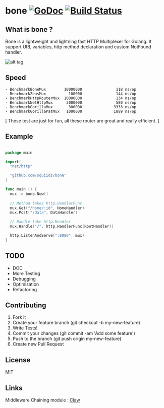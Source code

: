 bone [![GoDoc](https://godoc.org/github.com/squiidz/bone?status.png)](http://godoc.org/github.com/squiidz/bone) [![Build Status](https://travis-ci.org/squiidz/bone.svg)](https://travis-ci.org/squiidz/bone)
=======

## What is bone ?

Bone is a lightweight and lightning fast HTTP Multiplexer for Golang. It support URL variables, http method declaration
and custom NotFound handler.

![alt tag](https://c2.staticflickr.com/2/1070/540747396_5542b42cca_z.jpg)

## Speed

```
- BenchmarkBoneMux        10000000               118 ns/op
- BenchmarkZeusMux          100000               144 ns/op
- BenchmarkHttpRouterMux  10000000               134 ns/op
- BenchmarkNetHttpMux      3000000               580 ns/op
- BenchmarkGorillaMux       300000              3333 ns/op
- BenchmarkGorillaPatMux   1000000              1889 ns/op
```

[ These test are just for fun, all these router are great and really efficient. ]

## Example

``` go

package main

import(
  "net/http"

  "github.com/squiidz/bone"
)

func main () {
  mux := bone.New()
  
  // Method takes http.HandlerFunc
  mux.Get("/home/:id", HomeHandler)
  mux.Post("/data", DataHandler)

  // Handle take http.Handler
  mux.Handle("/", http.HandlerFunc(RootHandler))

  http.ListenAndServe(":8080", mux)
}

```
## TODO

- DOC
- More Testing
- Debugging
- Optimisation
- Refactoring

## Contributing

1. Fork it
2. Create your feature branch (git checkout -b my-new-feature)
3. Write Tests!
4. Commit your changes (git commit -am 'Add some feature')
5. Push to the branch (git push origin my-new-feature)
6. Create new Pull Request

## License
MIT

## Links

Middleware Chaining module : [Claw](https://github.com/squiidz/claw)

